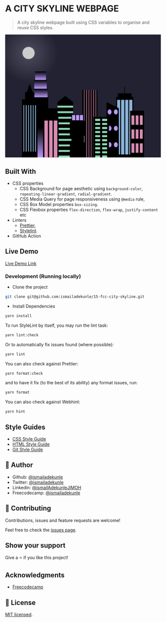 # A CITY SKYLINE WEBPAGE

> A city skyline webpage built using CSS variables to organise and reuse CSS styles.

![screenshot](./app_screenshot.png)

## Built With

- CSS properties
  - CSS Background for page aesthetic using
    `background-color`, `repeating-linear-gradient`, `radial-gradient`.
  - CSS Media Query for page responsiveness using `@media` rule,
  - CSS Box Model properties `box-sizing`.
  - CSS Flexbox properties
    `flex-direction`, `flex-wrap`, `justify-content` etc
- Linters
  - [Prettier](https://prettier.io/),
  - [Stylelint](https://stylelint.io/).
- GitHub Action

## Live Demo

[Live Demo Link](https://city-skyline-ismail.netlify.app/)

### Development (Running locally)

- Clone the project

```bash
git clone git@github.com:ismailadekunle/15-fcc-city-skyline.git

```

- Install Dependencies

```bash
yarn install
```

To run StyleLint by itself, you may run the lint task:

```bash
yarn lint:check
```

Or to automatically fix issues found (where possible):

```bash
yarn lint
```

You can also check against Prettier:

```bash
yarn format:check
```

and to have it fix (to the best of its ability) any format issues, run:

```bash
yarn format
```

You can also check against Webhint:

```bash
yarn hint
```

## Style Guides

- [CSS Style Guide](http://udacity.github.io/frontend-nanodegree-styleguide/css.html)
- [HTML Style Guide](http://udacity.github.io/frontend-nanodegree-styleguide/index.html)
- [Git Style Guide](https://udacity.github.io/git-styleguide/)

## 👤 Author

- Github: [@ismailadekunle](https://github.com/ismailadekunle)
- Twitter: [@ismailadekunle](https://twitter.com/ismailadekunle)
- Linkedin: [@ismailAdekunleJIMOH](https://www.linkedin.com/in/ismailAdekunleJIMOH/)
- Freecodecamp: [@ismailadekunle](https://www.freecodecamp.org/ismailadekunle)

## 🤝 Contributing

Contributions, issues and feature requests are welcome!

Feel free to check the [issues page](../../issues).

## Show your support

Give a ⭐️ if you like this project!

## Acknowledgments

- [Freecodecamp](https://www.freecodecamp.org/learn/2022/responsive-web-design/#learn-css-variables-by-building-a-city-skyline)

## 📝 License

[MIT licensed](./LICENSE).

